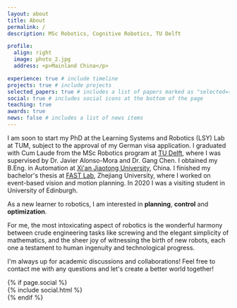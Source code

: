 ```yaml
---
layout: about
title: About
permalink: /
description: MSc Robotics, Cognitive Robotics, TU Delft

profile:
  align: right
  image: photo_2.jpg
  address: <p>Mainland China</p>

experience: true # include timeline
projects: true # include projects
selected_papers: true # includes a list of papers marked as "selected={true}"
social: true # includes social icons at the bottom of the page
teaching: true
awards: true
news: false # includes a list of news items
---
```


I am soon to start my PhD at the Learning Systems and Robotics (LSY) Lab at TUM, subject to the approval of my German visa application.
I graduated with Cum Laude from the MSc Robotics program at [TU Delft](https://www.tudelft.nl/onderwijs/opleidingen/masters/rb/msc-robotics/), where I was supervised by Dr. Javier Alonso-Mora and Dr. Gang Chen.
I obtained my B.Eng. in Automation at [Xi'an Jiaotong University](https://en.wikipedia.org/wiki/Xi%27an_Jiaotong_University), China.
I finished my bachelor's thesis at [FAST Lab](http://www.zju-fast.com/), Zhejiang University, where I worked on event-based vision and motion planning.
In 2020 I was a visiting student in University of Edinburgh.

<!-- I am trilled to have been accepted to ETH Robotics Summer School this year. -->

As a new learner to robotics, I am interested in **planning**, **control** and **optimization**.

<!-- 🔭 Now I am working on **multi-robots motion planning in dynamic environment** at Autonomous Multi-Robots Lab, TU Delft, supervised by Dr. Gang Chen and Dr. Javier Alonso-Mora. Previously I worked in **motion planning** and **event-based vision** as my bachelor thesis, supervised by Dr. Fei Gao, at [FAST Lab](http://www.zju-fast.com/), Zhejiang University. _We are sincerely doing really cool things to push the boundary of autonomous drones!_ -->

<!-- 🤔 I’m looking for PhD positions in robotics（especially in planning). -->

For me, the most intoxicating aspect of robotics is the wonderful harmony between crude engineering tasks like screwing and the elegant simplicity of mathematics, and the sheer joy of witnessing the birth of new robots, each one a testament to human ingenuity and technological progress.

I'm always up for academic discussions and collaborations! Feel free to contact me with any questions and let's create a better world together!

<link href='https://fonts.googleapis.com/css?family=Open+Sans:400,300,300italic,400italic,600,600italic,700,700italic' rel='stylesheet' type='text/css'>

<div class="social">
{% if page.social %}
    <div class="contact-icons">
    {% include social.html %}
    </div>
{% endif %}
</div>
